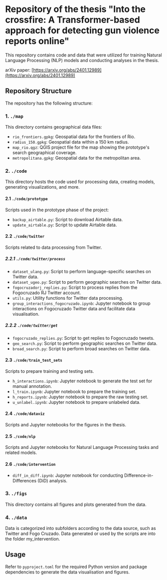 # Repository of the thesis "Into the crossfire: A Transformer-based approach for detecting gun violence reports online"

This repository contains code and data that were utilized for training Natural Language Processing (NLP) models and conducting analyses in the thesis. 

arXiv paper: [https://arxiv.org/abs/2401.12989](https://arxiv.org/abs/2401.12989)

## Repository Structure
The repository has the following structure:

### 1. `./map`
This directory contains geographical data files:
  - `rio_frontiers.gpkg`: Geospatial data for the frontiers of Rio.
  - `radius_150.gpkg`: Geospatial data within a 150 km radius.
  - `map_rio.qgz`: QGIS project file for the map showing the prototype's search geographical coverage.
  - `metropolitana.gpkg`: Geospatial data for the metropolitan area.

### 2. `./code`
This directory hosts the code used for processing data, creating models, generating visualizations, and more.

#### 2.1 `./code/prototype`
Scripts used in the prototype phase of the project:
  - `backup_airtable.py`: Script to download Airtable data.
  - `update_airtable.py`: Script to update Airtable data.

#### 2.2 `./code/twitter`
Scripts related to data processing from Twitter.

##### 2.2.1 `./code/twitter/process`
  - `dataset_ulang.py`: Script to perform language-specific searches on Twitter data.
  - `dataset_ugeo.py`: Script to perform geographic searches on Twitter data.
  - `fogocruzadorj_replies.py`: Script to process replies from the Fogocruzado RJ Twitter account.
  - `utils.py`: Utility functions for Twitter data processing.
  - `group_interactions_fogocruzado.ipynb`: Jupyter notebook to group interactions on Fogocruzado Twitter data and facilitate data visualisation.

##### 2.2.2 `./code/twitter/get`
  - `fogocruzado_replies.py`: Script to get replies to Fogocruzado tweets.
  - `geo_search.py`: Script to perform geographic searches on Twitter data.
  - `broad_search.py`: Script to perform broad searches on Twitter data.

#### 2.3 `./code/train_test_sets`
Scripts to prepare training and testing sets.
  - `h_interactions.ipynb`: Jupyter notebook to generate the test set for manual annotation.
  - `l_train.ipynb`: Jupyter notebook to prepare the training set.
  - `h_reports.ipynb`: Jupyter notebook to prepare the raw testing set.
  - `u_unlabel.ipynb`: Jupyter notebook to prepare unlabeled data.

#### 2.4 `./code/dataviz`
Scripts and Jupyter notebooks for the figures in the thesis.

#### 2.5 `./code/nlp`
Scripts and Jupyter notebooks for Natural Language Processing tasks and related models.

#### 2.6 `./code/intervention`
  - `diff_in_diff.ipynb`: Jupyter notebook for conducting Difference-in-Differences (DiD) analysis.

### 3. `./figs`
This directory contains all figures and plots generated from the data.
### 4. `./data`
Data is categorized into subfolders according to the data source, such as Twitter and Fogo Cruzado. Data generated or used by the scripts are into the folder my_intervention.

## Usage
Refer to `pyproject.toml` for the required Python version and package dependencies to generate the data visualisation and figures.
